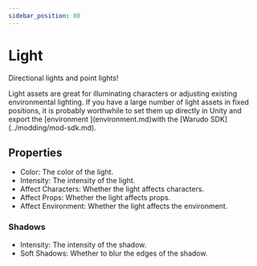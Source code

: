 ```yaml
---
sidebar_position: 80
---
```


# Light

Directional lights and point lights!

<div className="hint hint-info">
Light assets are great for illuminating characters or adjusting existing environmental lighting. If you have a large number of light assets in fixed positions, it is probably worthwhile to set them up directly in Unity and export the [environment ](environment.md)with the [Warudo SDK](../modding/mod-sdk.md).
</div>

## Properties

* Color: The color of the light.
* Intensity: The intensity of the light.
* Affect Characters: Whether the light affects characters.
* Affect Props: Whether the light affects props.
* Affect Environment: Whether the light affects the environment.

### Shadows

* Intensity: The intensity of the shadow.
* Soft Shadows: Whether to blur the edges of the shadow.
